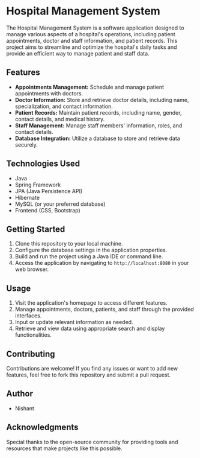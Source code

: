 # Hospital Management System

The Hospital Management System is a software application designed to manage various aspects of a hospital's operations, including patient appointments, doctor and staff information, and patient records. This project aims to streamline and optimize the hospital's daily tasks and provide an efficient way to manage patient and staff data.

## Features

- **Appointments Management:** Schedule and manage patient appointments with doctors.
- **Doctor Information:** Store and retrieve doctor details, including name, specialization, and contact information.
- **Patient Records:** Maintain patient records, including name, gender, contact details, and medical history.
- **Staff Management:** Manage staff members' information, roles, and contact details.
- **Database Integration:** Utilize a database to store and retrieve data securely.

## Technologies Used

- Java
- Spring Framework
- JPA (Java Persistence API)
- Hibernate
- MySQL (or your preferred database)
- Frontend (CSS, Bootstrap)

## Getting Started

1. Clone this repository to your local machine.
2. Configure the database settings in the application properties.
3. Build and run the project using a Java IDE or command line.
4. Access the application by navigating to `http://localhost:8080` in your web browser.

## Usage

1. Visit the application's homepage to access different features.
2. Manage appointments, doctors, patients, and staff through the provided interfaces.
3. Input or update relevant information as needed.
4. Retrieve and view data using appropriate search and display functionalities.

## Contributing

Contributions are welcome! If you find any issues or want to add new features, feel free to fork this repository and submit a pull request.

## Author

- Nishant

## Acknowledgments

Special thanks to the open-source community for providing tools and resources that make projects like this possible.

